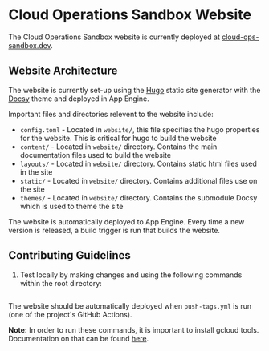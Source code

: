 # Cloud Operations Sandbox Website

The Cloud Operations Sandbox website is currently deployed at [cloud-ops-sandbox.dev](https://cloud-ops-sandbox.dev).

## Website Architecture

The website is currently set-up using the [Hugo](https://github.com/gohugoio/hugo) static site generator with the [Docsy](https://github.com/google/docsy) theme and deployed in App Engine.

Important files and directories relevent to the website include:
* `config.toml` - Located in `website/`, this file specifies the hugo properties for the website. This is critical for hugo to build the website
* `content/` - Located in `website/` directory. Contains the main documentation files used to build the website
* `layouts/` - Located in `website/` directory.  Contains static html files used in the site
* `static/` - Located in `website/` directory.  Contains additional files use on the site
* `themes/` - Located in `website/` directory. Contains the submodule Docsy which is used to theme the site

The website is automatically deployed to App Engine. Every time a new version is released, a build trigger is run that builds the website.

## Contributing Guidelines

1. Test locally by making changes and using the following commands within the root directory:
```hugo server
```

The website should be automatically deployed when `push-tags.yml` is run (one of the project's GitHub Actions).

**Note:** In order to run these commands, it is important to install gcloud tools. Documentation on that can be found [here](https://cloud.google.com/source-repositories/docs/quickstart-deploying-from-source-repositories-to-app-engine).